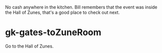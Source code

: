 No cash anywhere in the kitchen. Bill remembers that the event was inside the Hall of Zunes, that's a good place to check out next.

# gk-gates-toZuneRoom 
Go to the Hall of Zunes.  